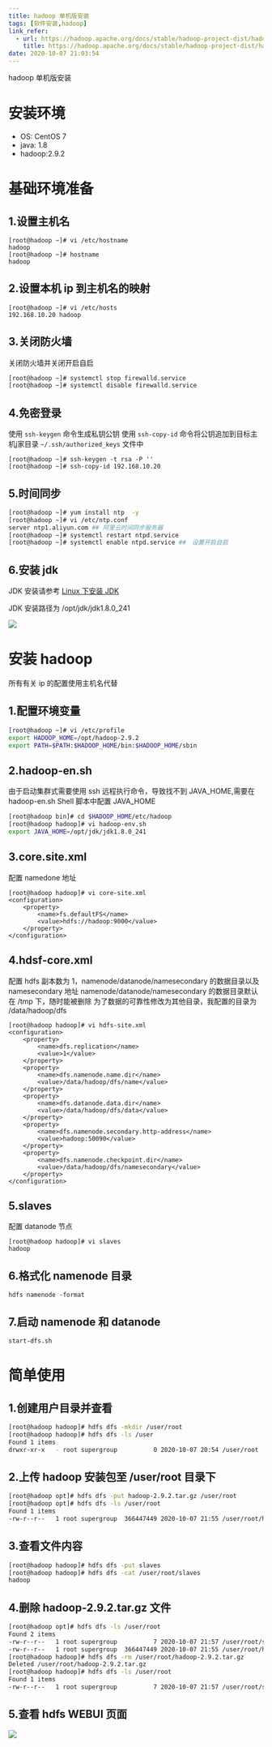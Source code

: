 ```yaml
---
title: hadoop 单机版安装
tags: [软件安装,hadoop]
link_refer:
  - url: https://hadoop.apache.org/docs/stable/hadoop-project-dist/hadoop-common/SingleCluster.html
    title: https://hadoop.apache.org/docs/stable/hadoop-project-dist/hadoop-common/SingleCluster.html
date: 2020-10-07 21:03:54
---
```


hadoop 单机版安装

<!-- more -->

# 安装环境

- OS: CentOS 7
- java: 1.8
- hadoop:2.9.2

# 基础环境准备

## 1.设置主机名

```
[root@hadoop ~]# vi /etc/hostname
hadoop
[root@hadoop ~]# hostname
hadoop
```

## 2.设置本机 ip 到主机名的映射

```
[root@hadoop ~]# vi /etc/hosts
192.168.10.20 hadoop
```

## 3.关闭防火墙

关闭防火墙并关闭开启自启

``` bash
[root@hadoop ~]# systemctl stop firewalld.service 
[root@hadoop ~]# systemctl disable firewalld.service 
```

## 4.免密登录

使用 `ssh-keygen` 命令生成私钥公钥
使用 `ssh-copy-id` 命令将公钥追加到目标主机j家目录 `~/.ssh/authorized_keys` 文件中

```
[root@hadoop ~]# ssh-keygen -t rsa -P '' 
[root@hadoop ~]# ssh-copy-id 192.168.10.20
```

## 5.时间同步

``` bash
[root@hadoop ~]# yum install ntp  -y
[root@hadoop ~]# vi /etc/ntp.conf
server ntp1.aliyun.com ## 阿里云时间同步服务器
[root@hadoop ~]# systemctl restart ntpd.service
[root@hadoop ~]# systemctl enable ntpd.service ##　设置开启自启
```

## 6.安装 jdk

JDK 安装请参考 [Linux 下安装 JDK](https://guangli.ren/jdk-install.html)

JDK 安装路径为 /opt/jdk/jdk1.8.0_241

![](/images/这个问题我们不会.jpg)

# 安装 hadoop

所有有关 ip 的配置使用主机名代替

## 1.配置环境变量

``` bash
[root@hadoop ~]# vi /etc/profile
export HADOOP_HOME=/opt/hadoop-2.9.2
export PATH=$PATH:$HADOOP_HOME/bin:$HADOOP_HOME/sbin
```

## 2.hadoop-en.sh 

由于启动集群式需要使用 ssh 远程执行命令，导致找不到 JAVA_HOME,需要在 hadoop-en.sh Shell 脚本中配置 JAVA_HOME

``` bash
[root@hadoop bin]# cd $HADOOP_HOME/etc/hadoop
[root@hadoop hadoop]# vi hadoop-env.sh
export JAVA_HOME=/opt/jdk/jdk1.8.0_241
``` 

## 3.core.site.xml

配置 namedone 地址

```
[root@hadoop hadoop]# vi core-site.xml
<configuration>
    <property>
        <name>fs.defaultFS</name>
        <value>hdfs://hadoop:9000</value>
    </property>
</configuration>
```

## 4.hdsf-core.xml

配置 hdfs 副本数为 1，namenode/datanode/namesecondary 的数据目录以及 namesecondary 地址
namenode/datanode/namesecondary 的数据目录默认在 /tmp 下，随时能被删除
为了数据的可靠性修改为其他目录，我配置的目录为 /data/hadoop/dfs

```
[root@hadoop hadoop]# vi hdfs-site.xml
<configuration>
    <property>
        <name>dfs.replication</name>
        <value>1</value>
    </property>
    <property>
        <name>dfs.namenode.name.dir</name>
        <value>/data/hadoop/dfs/name</value>
    </property>
    <property>
        <name>dfs.datanode.data.dir</name>
        <value>/data/hadoop/dfs/data</value>
    </property>
    <property>
        <name>dfs.namenode.secondary.http-address</name>
        <value>hadoop:50090</value>
    </property>
    <property>
        <name>dfs.namenode.checkpoint.dir</name>
        <value>/data/hadoop/dfs/namesecondary</value>
    </property>
</configuration>
```

## 5.slaves

配置 datanode 节点

```
[root@hadoop hadoop]# vi slaves
hadoop
```


## 6.格式化 namenode 目录

```
hdfs namenode -format
```

## 7.启动 namenode 和 datanode

```
start-dfs.sh
```

# 简单使用

## 1.创建用户目录并查看

``` bash
[root@hadoop hadoop]# hdfs dfs -mkdir /user/root
[root@hadoop hadoop]# hdfs dfs -ls /user
Found 1 items
drwxr-xr-x   - root supergroup          0 2020-10-07 20:54 /user/root
```

## 2.上传 hadoop 安装包至 /user/root 目录下

``` bash
[root@hadoop opt]# hdfs dfs -put hadoop-2.9.2.tar.gz /user/root
[root@hadoop opt]# hdfs dfs -ls /user/root
Found 1 items
-rw-r--r--   1 root supergroup  366447449 2020-10-07 21:55 /user/root/hadoop-2.9.2.tar.gz
``` 

## 3.查看文件内容

``` bash
[root@hadoop hadoop]# hdfs dfs -put slaves
[root@hadoop hadoop]# hdfs dfs -cat /user/root/slaves
hadoop
```

## 4.删除 hadoop-2.9.2.tar.gz 文件

``` bash
[root@hadoop opt]# hdfs dfs -ls /user/root
Found 2 items
-rw-r--r--   1 root supergroup          7 2020-10-07 21:57 /user/root/slaves
-rw-r--r--   1 root supergroup  366447449 2020-10-07 21:55 /user/root/hadoop-2.9.2.tar.gz
[root@hadoop hadoop]# hdfs dfs -rm /user/root/hadoop-2.9.2.tar.gz
Deleted /user/root/hadoop-2.9.2.tar.gz
[root@hadoop hadoop]# hdfs dfs -ls /user/root
Found 1 items
-rw-r--r--   1 root supergroup          7 2020-10-07 21:57 /user/root/slaves
```

## 5.查看 hdfs WEBUI 页面

![](/images/hdfs-webui.png)